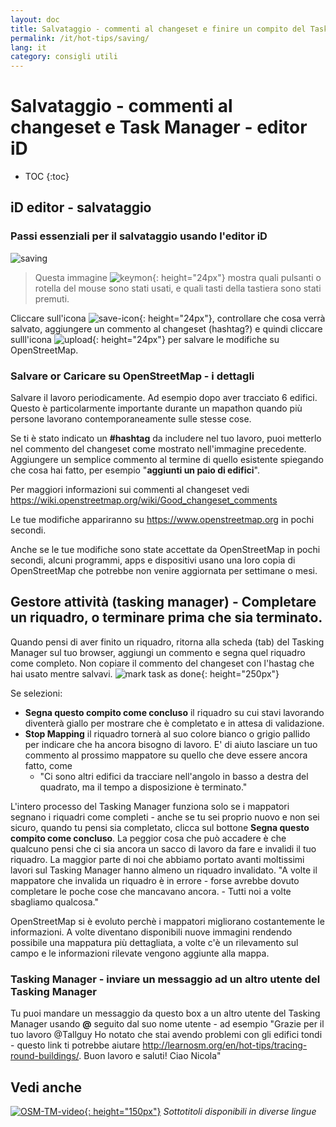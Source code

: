 ```yaml
---
layout: doc
title: Salvataggio - commenti al changeset e finire un compito del Task Manager e - editor iD
permalink: /it/hot-tips/saving/
lang: it
category: consigli utili
---
```


Salvataggio - commenti al changeset e Task Manager - editor iD
============

- TOC
{:toc}

iD editor - salvataggio
------------------

### Passi essenziali per il salvataggio usando l'editor iD ###

![saving][]

> Questa immagine ![keymon]{: height="24px"} mostra quali pulsanti o rotella del mouse sono stati usati, e quali tasti della tastiera sono stati premuti.

Cliccare sull'icona ![save-icon]{: height="24px"}, controllare che cosa verrà salvato, aggiungere un commento al changeset (hashtag?) e quindi cliccare sulll'icona ![upload]{: height="24px"} per salvare le modifiche su OpenStreetMap.

### Salvare or Caricare su OpenStreetMap - i dettagli ###

Salvare il lavoro periodicamente. Ad esempio dopo aver tracciato 6 edifici. Questo è particolarmente importante durante un mapathon quando più persone lavorano contemporaneamente sulle stesse cose.

Se ti è stato indicato un **#hashtag** da includere nel tuo lavoro, puoi metterlo nel commento del changeset come mostrato nell'immagine precedente. Aggiungere un semplice commento al termine di quello esistente spiegando che cosa hai fatto, per esempio "**aggiunti un paio di edifici**".

Per maggiori informazioni sui commenti al changeset vedi  <https://wiki.openstreetmap.org/wiki/Good_changeset_comments>

Le tue modifiche appariranno su <https://www.openstreetmap.org> in pochi secondi.

Anche se le tue modifiche sono state accettate da OpenStreetMap in pochi secondi, alcuni programmi, apps e dispositivi usano una loro copia di OpenStreetMap che potrebbe non venire aggiornata per settimane o mesi.

Gestore attività (tasking manager) - Completare un riquadro, o terminare prima che sia terminato.
-------------------------------------------------------------------

Quando pensi di aver finito un riquadro, ritorna alla scheda (tab) del Tasking Manager sul tuo browser, aggiungi un commento e segna quel riquadro come completo. Non copiare il commento del changeset con l'hastag che hai usato mentre salvavi.
![mark task as done]{: height="250px"}

Se selezioni:

- **Segna questo compito come concluso** il riquadro su cui stavi lavorando diventerà giallo per mostrare che è completato e in attesa di validazione.
- **Stop Mapping** il riquadro tornerà al suo colore bianco o grigio pallido per indicare che ha ancora bisogno di lavoro. E' di aiuto lasciare un tuo commento al prossimo mappatore su quello che deve essere ancora fatto, come
    - "Ci sono altri edifici da tracciare nell'angolo in basso a destra del quadrato, ma il tempo a disposizione è terminato."

L'intero processo del Tasking Manager funziona solo se i mappatori segnano i riquadri come completi - anche se tu sei proprio nuovo e non sei sicuro, quando tu pensi sia completato, clicca sul bottone **Segna questo compito come concluso**. La peggior cosa che può accadere è che qualcuno pensi che ci sia ancora un sacco di lavoro da fare e invalidi il tuo riquadro. La maggior parte di noi che abbiamo portato avanti moltissimi lavori sul Tasking Manager hanno almeno un riquadro invalidato. "A volte il mappatore che invalida un riquadro è in errore - forse avrebbe dovuto completare le poche cose che mancavano ancora. - Tutti noi a volte sbagliamo qualcosa."

OpenStreetMap si è evoluto perchè i mappatori migliorano costantemente le informazioni. A volte diventano disponibili nuove immagini rendendo possibile una mappatura più dettagliata, a volte c'è un rilevamento sul campo e le informazioni rilevate vengono aggiunte alla mappa.

### Tasking Manager - inviare un messaggio ad un altro utente del Tasking Manager ###
Tu puoi mandare un messaggio da questo box a un altro utente del Tasking Manager usando **@** seguito dal suo nome utente - ad esempio "Grazie per il tuo lavoro @Tallguy Ho notato che stai avendo problemi con gli edifici tondi - questo link ti potrebbe aiutare http://learnosm.org/en/hot-tips/tracing-round-buildings/. Buon lavoro e saluti! Ciao Nicola"

Vedi anche
---------

[![OSM-TM-video]{: height="150px"}](https://www.youtube.com/watch?v=_feTGQXLf_M&list=PLb9506_-6FMHZ3nwn9heri3xjQKrSq1hN&index=9 "Humanitarian OpenStreetMap Team - Video formativi sul Gestore attività (tasking manager)")
*Sottotitoli disponibili in diverse lingue*



[saving]:/images/hot-tips/saving.gif
[keymon]:/images/hot-tips/keymon.png
[mark task as done]:/images/hot-tips/mark-task-as-done.png
[save-icon]: /images/beginner/save-icon.png "Save icon"
[upload]: /images/beginner/upload.png "Caricamento"
[arrow-up]: /images/arrow-up.png
[OSM-TM-video]: /images/hot-tips/OSM-TM-video.png "Humanitarian OpenStreetMap Team - Tasking Manager Video Tutorial"
